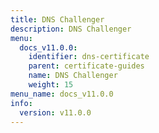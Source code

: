 ```yaml
---
title: DNS Challenger
description: DNS Challenger
menu:
  docs_v11.0.0:
    identifier: dns-certificate
    parent: certificate-guides
    name: DNS Challenger
    weight: 15
menu_name: docs_v11.0.0
info:
  version: v11.0.0
---
```


